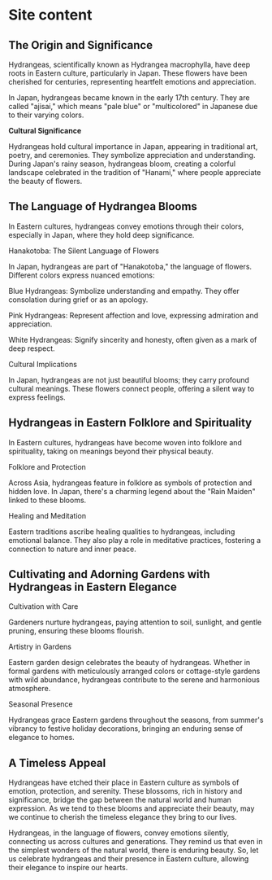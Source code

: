# Site content

## The Origin and Significance

Hydrangeas, scientifically known as Hydrangea macrophylla, have deep roots in Eastern culture, particularly in Japan. These flowers have been cherished for centuries, representing heartfelt emotions and appreciation.

In Japan, hydrangeas became known in the early 17th century. They are called "ajisai," which means "pale blue" or "multicolored" in Japanese due to their varying colors.

**Cultural Significance**

Hydrangeas hold cultural importance in Japan, appearing in traditional art, poetry, and ceremonies. They symbolize appreciation and understanding. During Japan's rainy season, hydrangeas bloom, creating a colorful landscape celebrated in the tradition of "Hanami," where people appreciate the beauty of flowers.

## The Language of Hydrangea Blooms

In Eastern cultures, hydrangeas convey emotions through their colors, especially in Japan, where they hold deep significance.

Hanakotoba: The Silent Language of Flowers

In Japan, hydrangeas are part of "Hanakotoba," the language of flowers. Different colors express nuanced emotions:

Blue Hydrangeas: Symbolize understanding and empathy. They offer consolation during grief or as an apology.

Pink Hydrangeas: Represent affection and love, expressing admiration and appreciation.

White Hydrangeas: Signify sincerity and honesty, often given as a mark of deep respect.

Cultural Implications

In Japan, hydrangeas are not just beautiful blooms; they carry profound cultural meanings. These flowers connect people, offering a silent way to express feelings.

## Hydrangeas in Eastern Folklore and Spirituality

In Eastern cultures, hydrangeas have become woven into folklore and spirituality, taking on meanings beyond their physical beauty.

Folklore and Protection

Across Asia, hydrangeas feature in folklore as symbols of protection and hidden love. In Japan, there's a charming legend about the "Rain Maiden" linked to these blooms.

Healing and Meditation

Eastern traditions ascribe healing qualities to hydrangeas, including emotional balance. They also play a role in meditative practices, fostering a connection to nature and inner peace.

## Cultivating and Adorning Gardens with Hydrangeas in Eastern Elegance

Cultivation with Care

Gardeners nurture hydrangeas, paying attention to soil, sunlight, and gentle pruning, ensuring these blooms flourish.

Artistry in Gardens

Eastern garden design celebrates the beauty of hydrangeas. Whether in formal gardens with meticulously arranged colors or cottage-style gardens with wild abundance, hydrangeas contribute to the serene and harmonious atmosphere.

Seasonal Presence

Hydrangeas grace Eastern gardens throughout the seasons, from summer's vibrancy to festive holiday decorations, bringing an enduring sense of elegance to homes.

## A Timeless Appeal

Hydrangeas have etched their place in Eastern culture as symbols of emotion, protection, and serenity. These blossoms, rich in history and significance, bridge the gap between the natural world and human expression. As we tend to these blooms and appreciate their beauty, may we continue to cherish the timeless elegance they bring to our lives.

Hydrangeas, in the language of flowers, convey emotions silently, connecting us across cultures and generations. They remind us that even in the simplest wonders of the natural world, there is enduring beauty. So, let us celebrate hydrangeas and their presence in Eastern culture, allowing their elegance to inspire our hearts.